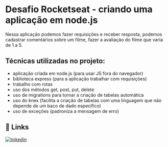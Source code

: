 # Desafio Rocketseat - criando uma aplicação em node.js

Nessa aplicação podemos fazer requisições e receber resposta, podemos cadastrar comentários sobre um filme, fazer a avaliação do filme que varia de 1 a 5.

## Técnicas utilizadas no projeto:

- aplicação criada em node.js (para usar JS fora do navegador)
- biblioteca express (para a aplicação trabalhar com requisições)
- trabalho com rotas
- uso dos métodos get, post, put, delete
- uso de migrations para tornar a criação de tabelas automática
- uso do knex (facilita a criação de tabelas com uma linguagem que não depende de um baco de dado específico)
- uso de exceções (padroniza a mensagem de erro)

## 🔗 Links
[![linkedin](https://img.shields.io/badge/linkedin-0A66C2?style=for-the-badge&logo=linkedin&logoColor=white)](https://www.linkedin.com/in/mateus-carvalho-programador-2b9313249/)


